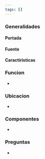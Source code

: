 ```yaml
---
tags: []
---
```


### Generalidades


#### Portada


#### Fuente


#### Caractiristicas


### Funcion
- 

### Ubicacion
- 

### Componentes
- 

### Preguntas
- 
